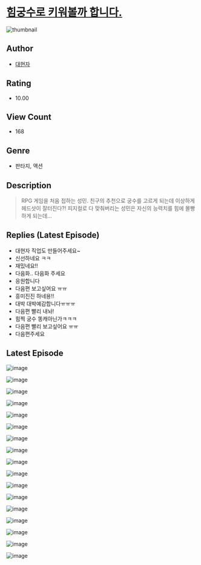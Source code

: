 # [힘궁수로 키워볼까 합니다.](https://comic.naver.com/challenge/list?titleId=810795)
![thumbnail](https://image-comic.pstatic.net/user_contents_data/challenge_comic/2023/05/24/128737/upload_3689627188822421561_480x623.jpeg)

## Author
- [대현자](https://comic.naver.com/artistTitle?id=128737)

## Rating
- 10.00

## View Count
- 168

## Genre
- 판타지, 액션

## Description
> RPG 게임을 처음 접하는 성민. 친구의 추천으로 궁수를 고르게 되는데 이상하게 헤드샷이 잘터진다?! 피지컬로 다 맞춰버리는 성민은 자신의 능력치를 힘에 몰빵하게 되는데...

## Replies (Latest Episode)
- 대현자 직업도 만들어주세요~
- 신선하네요 ㅋㅋ
- 재밌네요!!
- 다음화.. 다음화 주세요
- 응원합니다
- 다음편 보고싶어요 ㅠㅠ
- 흥미진진 하네용!!
- 대박 대박예감합니다ㅠㅠㅠ
- 다음편 빨리 내놔!
- 힘찍 궁수 똥캐아닌가ㅋㅋㅋ
- 다음편 빨리 보고싶어요 ㅠㅠ
- 다음편주세요

## Latest Episode
![image](https://image-comic.pstatic.net/user_contents_data/challenge_comic/2023/05/24/128737/upload_4134693917812930360.jpeg)

![image](https://image-comic.pstatic.net/user_contents_data/challenge_comic/2023/05/24/128737/upload_3618751385000239714.jpeg)

![image](https://image-comic.pstatic.net/user_contents_data/challenge_comic/2023/05/24/128737/upload_3617009956972213858.jpeg)

![image](https://image-comic.pstatic.net/user_contents_data/challenge_comic/2023/05/24/128737/upload_7220454815610124133.jpeg)

![image](https://image-comic.pstatic.net/user_contents_data/challenge_comic/2023/05/24/128737/upload_7004284216164888929.jpeg)

![image](https://image-comic.pstatic.net/user_contents_data/challenge_comic/2023/05/24/128737/upload_3834312813718102371.jpeg)

![image](https://image-comic.pstatic.net/user_contents_data/challenge_comic/2023/05/24/128737/upload_3977635283250275172.jpeg)

![image](https://image-comic.pstatic.net/user_contents_data/challenge_comic/2023/05/24/128737/upload_3977913463923238243.jpeg)

![image](https://image-comic.pstatic.net/user_contents_data/challenge_comic/2023/05/24/128737/upload_4123158039453119585.jpeg)

![image](https://image-comic.pstatic.net/user_contents_data/challenge_comic/2023/05/24/128737/upload_4121698789985169506.jpeg)

![image](https://image-comic.pstatic.net/user_contents_data/challenge_comic/2023/05/24/128737/upload_3689681073448837427.jpeg)

![image](https://image-comic.pstatic.net/user_contents_data/challenge_comic/2023/05/24/128737/upload_7162189290114672230.jpeg)

![image](https://image-comic.pstatic.net/user_contents_data/challenge_comic/2023/05/24/128737/upload_7291440159016562741.jpeg)

![image](https://image-comic.pstatic.net/user_contents_data/challenge_comic/2023/05/24/128737/upload_4135538334270371121.jpeg)

![image](https://image-comic.pstatic.net/user_contents_data/challenge_comic/2023/05/24/128737/upload_3762248661312418661.jpeg)

![image](https://image-comic.pstatic.net/user_contents_data/challenge_comic/2023/05/24/128737/upload_7018127968676492082.jpeg)

![image](https://image-comic.pstatic.net/user_contents_data/challenge_comic/2023/05/24/128737/upload_4121137124145718114.jpeg)
